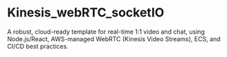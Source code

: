# Kinesis_webRTC_socketIO
A robust, cloud-ready template for real-time 1:1 video and chat, using Node.js/React, AWS-managed WebRTC (Kinesis Video Streams), ECS, and CI/CD best practices.

